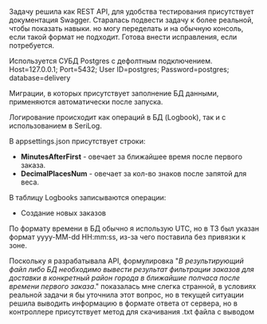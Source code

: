 Задачу решила как REST API, для удобства тестирования присутствует документация Swagger.
Старалась подвести задачу к более реальной, чтобы показать навыки. но могу переделать и на обычную консоль, если такой формат не подходит.
Готова внести исправления, если потребуется.

Используется СУБД Postgres с дефолтным подключением.
Host=127.0.0.1;
Port=5432;
User ID=postgres;
Password=postgres;
database=delivery

Миграции, в которых присутствует заполнение БД данными, применяются автоматически после запуска.

Логирование происходит как операций в БД (Logbook), так и с использованием в SeriLog.

В appsettings.json присутствует строки: 
- **MinutesAfterFirst** - овечает за ближайшее время после первого заказа.
- **DecimalPlacesNum** - овечает за кол-во знаков после запятой для веса.

В таблицу Logbooks записываются операции:
- Создание новых заказов

По формату времени в БД обычно я использую UTC, но в ТЗ был указан формат  yyyy-MM-dd HH:mm:ss, из-за чего поставила без привязки к зоне.

Поскольку я разрабатывала API, формулировка "_В результирующий файл либо БД необходимо вывести результат фильтрации заказов для доставки в конкретный район города в ближайшие полчаса после времени первого заказа_." показалась мне слегка странной, 
в условиях реальной задачи я бы уточнила этот вопрос, но в текущей ситуации решила выводить информацию в формате ответа от сервера, но в контроллере присутствует метод для скачивания .txt файла с выводом



